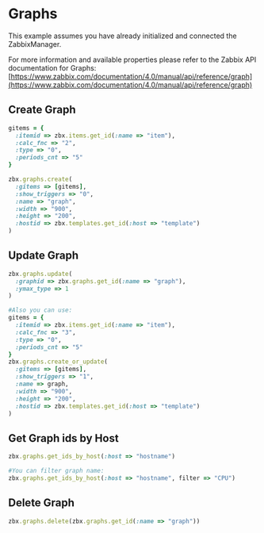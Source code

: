 # Graphs

This example assumes you have already initialized and connected the ZabbixManager.

For more information and available properties please refer to the Zabbix API documentation for Graphs:
[https://www.zabbix.com/documentation/4.0/manual/api/reference/graph](https://www.zabbix.com/documentation/4.0/manual/api/reference/graph)

## Create Graph
```ruby
gitems = {
  :itemid => zbx.items.get_id(:name => "item"),
  :calc_fnc => "2",
  :type => "0",
  :periods_cnt => "5"
}

zbx.graphs.create(
  :gitems => [gitems],
  :show_triggers => "0",
  :name => "graph",
  :width => "900",
  :height => "200",
  :hostid => zbx.templates.get_id(:host => "template")
)
```

## Update Graph
```ruby
zbx.graphs.update(
  :graphid => zbx.graphs.get_id(:name => "graph"),
  :ymax_type => 1
)

#Also you can use:
gitems = {
  :itemid => zbx.items.get_id(:name => "item"),
  :calc_fnc => "3",
  :type => "0",
  :periods_cnt => "5"
}
zbx.graphs.create_or_update(
  :gitems => [gitems],
  :show_triggers => "1",
  :name => graph,
  :width => "900",
  :height => "200",
  :hostid => zbx.templates.get_id(:host => "template")
)
```

## Get Graph ids by Host ###
```ruby
zbx.graphs.get_ids_by_host(:host => "hostname")

#You can filter graph name:
zbx.graphs.get_ids_by_host(:host => "hostname", filter => "CPU")
```

## Delete Graph
```ruby
zbx.graphs.delete(zbx.graphs.get_id(:name => "graph"))
```

